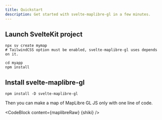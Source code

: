 ```yaml
---
title: Quickstart
description: Get started with svelte-maplibre-gl in a few minutes.
---
```


<script lang="ts">
  import Maplibre from "./Maplibre.svelte";
  import maplibreRaw from "./Maplibre.svelte?raw";
  import CodeBlock from "../../CodeBlock.svelte";
  let { shiki } = $props();
</script>

## Launch SvelteKit project

```
npx sv create mymap
# TailwindCSS option must be enabled, svelte-maplibre-gl uses depends on it.

cd myapp
npm install
```

## Install svelte-maplibre-gl

```
npm install -D svelte-maplibre-gl
```

Then you can make a map of MapLibre GL JS only with one line of code.

<CodeBlock content={maplibreRaw} {shiki} />
<Maplibre />

